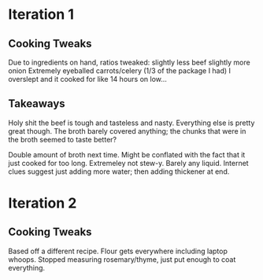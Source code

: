 # Iteration 1

## Cooking Tweaks

Due to ingredients on hand, ratios tweaked:
slightly less beef
slightly more onion
Extremely eyeballed carrots/celery (1/3 of the package I had)
I overslept and it cooked for like 14 hours on low...

## Takeaways

Holy shit the beef is tough and tasteless and nasty.
Everything else is pretty great though.
The broth barely covered anything; the chunks that were in the broth seemed to taste better?

Double amount of broth next time. Might be conflated with the fact that it just cooked for too long.
Extremeley not stew-y. Barely any liquid.
Internet clues suggest just adding more water; then adding thickener at end.

# Iteration 2

## Cooking Tweaks

Based off a different recipe.
Flour gets everywhere including laptop whoops.
Stopped measuring rosemary/thyme, just put enough to coat everything.
